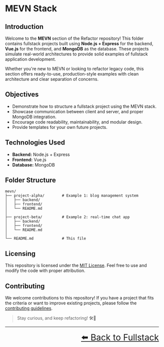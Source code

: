 # MEVN Stack

## Introduction

Welcome to the **MEVN** section of the Refactor repository! This folder contains fullstack projects built using **Node.js + Express** for the backend, **Vue.js** for the frontend, and **MongoDB** as the database. These projects simulate real-world architectures to provide solid examples of fullstack application development.

Whether you're new to MEVN or looking to refactor legacy code, this section offers ready-to-use, production-style examples with clean architecture and clear separation of concerns.

## Objectives

- Demonstrate how to structure a fullstack project using the MEVN stack.
- Showcase communication between client and server, and proper MongoDB integration.
- Encourage code readability, maintainability, and modular design.
- Provide templates for your own future projects.

## Technologies Used

- **Backend:** Node.js + Express
- **Frontend:** Vue.js
- **Database:** MongoDB

## Folder Structure

```text
mevn/
├── project-alpha/        # Example 1: blog management system
│   ├── backend/
│   ├── frontend/
│   └── README.md
│
├── project-beta/         # Example 2: real-time chat app
│   ├── backend/
│   ├── frontend/
│   └── README.md
│
└── README.md             # This file
```

## Licensing

This repository is licensed under the [MIT License](../../LICENSE). Feel free to use and modify the code with proper attribution.

## Contributing

We welcome contributions to this repository! If you have a project that fits the criteria or want to improve existing projects, please follow the [contributing guidelines](../../CONTRIBUTING.md).

> Stay curious, and keep refactoring! 🛠️🚀

---

<div align="right" style="font-size: 2em;">
    <a href="../README.md">⬅️ Back to Fullstack</a>
</div>
